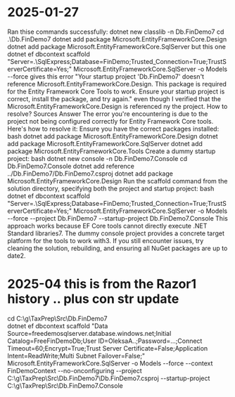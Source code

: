 ﻿# 2025-01-27  


Ran thise commands successfully:
dotnet new classlib -n Db.FinDemo7 cd .\Db.FinDemo7
dotnet add package Microsoft.EntityFrameworkCore.Design dotnet add package Microsoft.EntityFrameworkCore.SqlServer
but this one dotnet ef dbcontext scaffold "Server=.\SqlExpress;Database=FinDemo;Trusted_Connection=True;TrustServerCertificate=Yes;" Microsoft.EntityFrameworkCore.SqlServer -o Models --force
gives this error "Your startup project 'Db.FinDemo7' doesn't reference Microsoft.EntityFrameworkCore.Design. This package is required for the Entity Framework Core Tools to work. Ensure your startup project is correct, install the package, and try again."
even though I verified that the  Microsoft.EntityFrameworkCore.Design  is referenced ny the project.
How to resolve?
Sources
Answer
The error you're encountering is due to the project not being configured correctly for Entity Framework Core tools. Here's how to resolve it:
Ensure you have the correct packages installed:
bash
dotnet add package Microsoft.EntityFrameworkCore.Design
dotnet add package Microsoft.EntityFrameworkCore.SqlServer
dotnet add package Microsoft.EntityFrameworkCore.Tools
Create a dummy startup project:
bash
dotnet new console -n Db.FinDemo7.Console
cd Db.FinDemo7.Console
dotnet add reference ../Db.FinDemo7/Db.FinDemo7.csproj
dotnet add package Microsoft.EntityFrameworkCore.Design
Run the scaffold command from the solution directory, specifying both the project and startup project:
bash
dotnet ef dbcontext scaffold "Server=.\SqlExpress;Database=FinDemo;Trusted_Connection=True;TrustServerCertificate=Yes;" Microsoft.EntityFrameworkCore.SqlServer -o Models --force --project Db.FinDemo7 --startup-project Db.FinDemo7.Console
This approach works because EF Core tools cannot directly execute .NET Standard libraries7. The dummy console project provides a concrete target platform for the tools to work with3.
If you still encounter issues, try cleaning the solution, rebuilding, and ensuring all NuGet packages are up to date2.

# 2025-04 this is from the Razor1 history .. plus con str update
cd C:\g\TaxPrep\Src\Db.FinDemo7\
dotnet ef dbcontext scaffold "Data Source=freedemosqlserver.database.windows.net;Initial Catalog=FreeFinDemoDb;User ID=OleksaA..;Password=...;Connect Timeout=60;Encrypt=True;Trust Server Certificate=False;Application Intent=ReadWrite;Multi Subnet Failover=False;" Microsoft.EntityFrameworkCore.SqlServer -o Models --force --context FinDemoContext --no-onconfiguring --project C:\g\TaxPrep\Src\Db.FinDemo7\Db.FinDemo7.csproj --startup-project C:\g\TaxPrep\Src\Db.FinDemo7.Console

